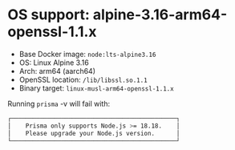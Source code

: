 # OS support: alpine-3.16-arm64-openssl-1.1.x

- Base Docker image: `node:lts-alpine3.16`
- OS: Linux Alpine 3.16
- Arch: arm64 (aarch64)
- OpenSSL location: `/lib/libssl.so.1.1`
- Binary target: `linux-musl-arm64-openssl-1.1.x`

Running `prisma` -v will fail with:

```sh
┌──────────────────────────────────────────────┐
│    Prisma only supports Node.js >= 18.18.    │
│    Please upgrade your Node.js version.      │
└──────────────────────────────────────────────┘
```
